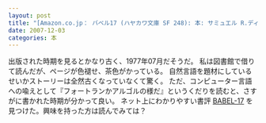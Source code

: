 ```yaml
---
layout: post
title: "[Amazon.co.jp： バベル17 (ハヤカワ文庫 SF 248): 本: サミュエル R.ディレーニイ,岡部 宏之](http://www.amazon.co.jp/%E3%83%90%E3%83%99%E3%83%AB17-%E3%83%8F%E3%83%A4%E3%82%AB%E3%83%AF%E6%96%87%E5%BA%AB-248-%E3%82%B5%E3%83%9F%E3%83%A5%E3%82%A8%E3%83%AB-R-%E3%83%87%E3%82%A3%E3%83%AC%E3%83%BC%E3%83%8B%E3%82%A4/dp/4150102481)を読む"
date: 2007-12-03
categories: 本
---
```

出版された時期を見るとかなり古く、1977年07月だそうだ。
私は図書館で借りて読んだが、ページが色褪せ、茶色がかっている。
自然言語を題材にしているせいかストーリーは全然古くなっていなくて驚く。
ただ、コンピューター言語への喩えとして『フォートランかアルゴルの様だ』というくだりを読むと、さすがに書かれた時期が分かって良い。
ネット上にわかりやすい書評 [BABEL-17](http://home.catv.ne.jp/dd/fmizo/babel.html) を見つけた。興味を持った方は読んでみては？
